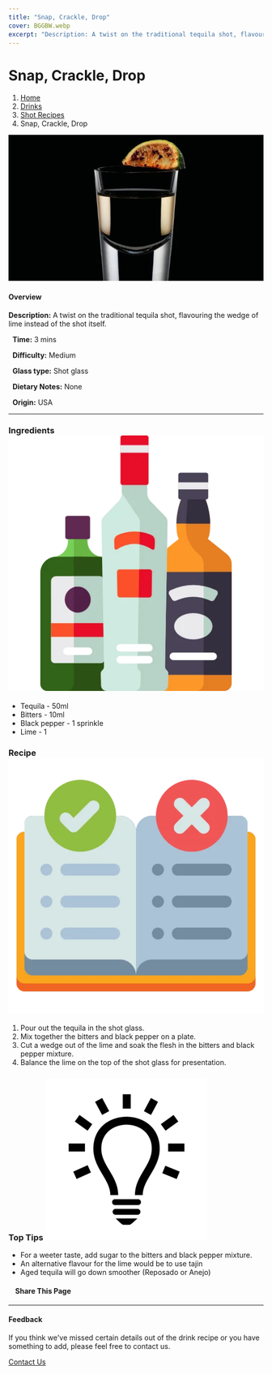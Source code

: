 ```yaml
---
title: "Snap, Crackle, Drop"
cover: BGGBW.webp
excerpt: "Description: A twist on the traditional tequila shot, flavouring the wedge of lime instead of the shot itself."
---
```


# Snap, Crackle, Drop

1.  [Home](/)
2.  [Drinks](drinks)
3.  [Shot Recipes](drinks/shotrecipes)
4.  Snap, Crackle, Drop

![](images/snap-crackle-drop.webp)

#### Overview

**Description:** A twist on the traditional tequila shot, flavouring the wedge of lime instead of the shot itself.

  **Time:** 3 mins

  **Difficulty:** Medium

  **Glass type:** Shot glass

  **Dietary Notes:** None

  **Origin:** USA

* * *

### Ingredients ![target](images/liquor.webp)

-   Tequila - 50ml
-   Bitters - 10ml
-   Black pepper - 1 sprinkle
-   Lime - 1

### Recipe ![target](images/rules.webp)

1.  Pour out the tequila in the shot glass.
2.  Mix together the bitters and black pepper on a plate.
3.  Cut a wedge out of the lime and soak the flesh in the bitters and black pepper mixture.
4.  Balance the lime on the top of the shot glass for presentation.

### Top Tips ![target](images/lightbulb.webp)

-   For a weeter taste, add sugar to the bitters and black pepper mixture.
-   An alternative flavour for the lime would be to use tajin
-   Aged tequila will go down smoother (Reposado or Anejo)

####     Share This Page

[](https://www.facebook.com/sharer/sharer.php?u=beergogglegames.co.uk/Drinks/ShotRecipes/snapcrackledrop)[](https://www.instagram.com/direct/new/)[](https://twitter.com/intent/tweet?url=beergogglegames.co.uk/Drinks/ShotRecipes/snapcrackledrop)

* * *

#### Feedback

If you think we've missed certain details out of the drink recipe or you have something to add, please feel free to contact us.

  
  
  
[Contact Us](contact)
